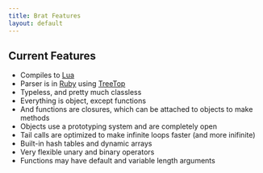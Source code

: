 ```yaml
---
title: Brat Features
layout: default
---
```

## Current Features

* Compiles to [Lua](http://nekovm.org/)
* Parser is in [Ruby](http://ruby-lang.org) using [TreeTop](http://treetop.rubyforge.org/)
* Typeless, and pretty much classless
* Everything is object, except functions
* And functions are closures, which can be attached to objects to make methods
* Objects use a prototyping system and are completely open
* Tail calls are optimized to make infinite loops faster (and more inifinite)
* Built-in hash tables and dynamic arrays
* Very flexible unary and binary operators
* Functions may have default and variable length arguments
